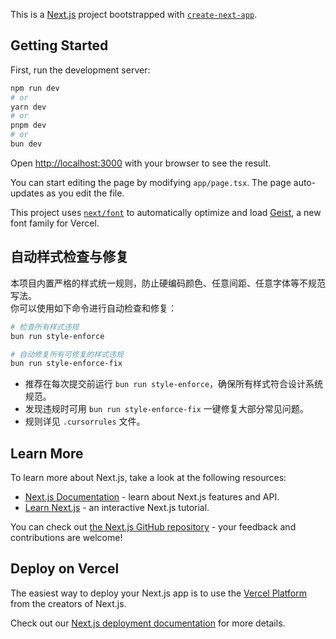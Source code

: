 This is a [Next.js](https://nextjs.org) project bootstrapped with [`create-next-app`](https://nextjs.org/docs/app/api-reference/cli/create-next-app).

## Getting Started

First, run the development server:

```bash
npm run dev
# or
yarn dev
# or
pnpm dev
# or
bun dev
```

Open [http://localhost:3000](http://localhost:3000) with your browser to see the result.

You can start editing the page by modifying `app/page.tsx`. The page auto-updates as you edit the file.

This project uses [`next/font`](https://nextjs.org/docs/app/building-your-application/optimizing/fonts) to automatically optimize and load [Geist](https://vercel.com/font), a new font family for Vercel.

## 自动样式检查与修复

本项目内置严格的样式统一规则，防止硬编码颜色、任意间距、任意字体等不规范写法。  
你可以使用如下命令进行自动检查和修复：

```bash
# 检查所有样式违规
bun run style-enforce

# 自动修复所有可修复的样式违规
bun run style-enforce-fix
```

- 推荐在每次提交前运行 `bun run style-enforce`，确保所有样式符合设计系统规范。
- 发现违规时可用 `bun run style-enforce-fix` 一键修复大部分常见问题。
- 规则详见 `.cursorrules` 文件。

## Learn More

To learn more about Next.js, take a look at the following resources:

- [Next.js Documentation](https://nextjs.org/docs) - learn about Next.js features and API.
- [Learn Next.js](https://nextjs.org/learn) - an interactive Next.js tutorial.

You can check out [the Next.js GitHub repository](https://github.com/vercel/next.js) - your feedback and contributions are welcome!

## Deploy on Vercel

The easiest way to deploy your Next.js app is to use the [Vercel Platform](https://vercel.com/new?utm_medium=default-template&filter=next.js&utm_source=create-next-app&utm_campaign=create-next-app-readme) from the creators of Next.js.

Check out our [Next.js deployment documentation](https://nextjs.org/docs/app/building-your-application/deploying) for more details.
